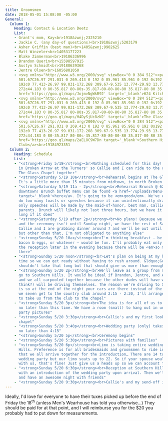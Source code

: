 ```yaml
---
title: Groomsmen
date: 2018-05-01 15:08:00 -05:00
General:
  Column 1:
    Heading: Contact & Location Deetz
    List:
    - Grant's mom, Kay<br>1918&zwnj;2325210
    - Jackie C. (any day-of questions)<br>1918&zwnj;5203179
    - Asher Griffin (best man)<br>1405&zwnj;9902625
    - Matt Winzeler<br>14053177223
    - Blake Zimmerman<br>19186336996
    - Brandon Querin<br>15598597915
    - Austyn Schmidt<br>19188639368
    - Jentre Olsen<br>16056801050
    - <svg xmlns="http://www.w3.org/2000/svg" viewBox="0 0 384 512"><path d="M172.268
      501.67C26.97 291.031 0 269.413 0 192 0 85.961 85.961 0 192 0s192 85.961 192
      192c0 77.413-26.97 99.031-172.268 309.67-9.535 13.774-29.93 13.773-39.464 0zM192
      272c44.183 0 80-35.817 80-80s-35.817-80-80-80-80 35.817-80 80 35.817 80 80 80z"/></svg><a
      href='https://goo.gl/maps/JojmvNgWkB92' target='_blank'>624 Kitchen</a><br>19187796333
    - <svg xmlns="http://www.w3.org/2000/svg" viewBox="0 0 384 512"><path d="M172.268
      501.67C26.97 291.031 0 269.413 0 192 0 85.961 85.961 0 192 0s192 85.961 192
      192c0 77.413-26.97 99.031-172.268 309.67-9.535 13.774-29.93 13.773-39.464 0zM192
      272c44.183 0 80-35.817 80-80s-35.817-80-80-80-80 35.817-80 80 35.817 80 80 80z"/></svg><a
      href='https://goo.gl/maps/H4DySjUc8zN2' target='_blank'>The Glass Chapel</a><br>19184550888
    - <svg xmlns="http://www.w3.org/2000/svg" viewBox="0 0 384 512"><path d="M172.268
      501.67C26.97 291.031 0 269.413 0 192 0 85.961 85.961 0 192 0s192 85.961 192
      192c0 77.413-26.97 99.031-172.268 309.67-9.535 13.774-29.93 13.773-39.464 0zM192
      272c44.183 0 80-35.817 80-80s-35.817-80-80-80-80 35.817-80 80 35.817 80 80 80z"/></svg><a
      href='https://goo.gl/maps/2aEL8C9W7Dn target='_blank'>Southern Hills Country
      Club</a><br>19184923351
  Column 2:
    Heading: Schedule
    List:
    - "<strong>Friday 5/18</strong><br>Nothing scheduled for this day! I'll be sleeping
      in Broken Arrow at the Turners' so Callie and I can ride to the rehearsal at
      The Glass Chapel together"
    - "<strong>Saturday 5/19 10a</strong><br>Rehearsal begins at The Glass Chapel.
      It's a little more than 15 minutes from midtown, in north Broken Arrow"
    - "<strong>Saturday 5/19 11a - 2p</strong><br>Rehearsal Brunch @ 624 Kitchen in
      downtown! Brunch buffet menu can be found <a href='/uploads/menu--buffet.jpg'
      target='_blank'>here</a>. It's going to be <em>good</em>. We've elected to not
      do too many toasts or speeches because it can unintentionally drag on, SO the
      only speeches will be made by the maid-of-honor, best man, Callie & I, and my
      parents. Brunch will likely not last three hours, but we have it reserved that
      long if it does"
    - "<strong>Saturday 5/19 after 2p</strong><br>No plans! Because we're doing brunch
      and the ceremony isn't until Sunday night, we have the rest of Saturday open.
      Callie and I are grabbing dinner around 7 and we'll be out until probably 10
      but other than that, I'm not obligated to anything else"
    - "<strong>Sunday 5/20 10a</strong><br>I'm thinking breakfast – be it donuts,
      bacon & eggs, or whatever – would be fun. I'll probably eat only breakfast until
      the reception later in the evening because there will be <em>so much</em> food
      there"
    - "<strong>Sunday 5/20 noon</strong><br>Let's plan on being at my house by this
      time so we can get ready without having to rush around. &ldquo;Getting ready&rdquo;
      shouldn't take that long but that should give us more than enough time…"
    - "<strong>Sunday 5/20 2p</strong><br>We'll leave as a group from my house and
      go to Southern Hills. It would be ideal if Brandon, Jentre, and Asher drove,
      and we all carpooled together because the other dudes will have wives who (I
      think?) will be driving themselves. The reason we're driving to Southern Hills
      is so at the end of the night your cars are there instead of the chapel. Once
      we seven get to the country club around 2:15 - 2:30, I'll arrange for someone
      to take us from the club to the chapel"
    - "<strong>Sunday 5/20 3p</strong><br>The idea is for all of us to be at the chapel
      no later than this time. We have a room (small) to hang out in until wedding
      party pictures"
    - "<strong>Sunday 5/20 3:30p</strong><br>Callie's and my first look outside the
      chapel"
    - "<strong>Sunday 5/20 3:40p</strong><br>Wedding party (only) takes pictures until
      no later than 4:15"
    - "<strong>Sunday 5/20 5p</strong><br>Ceremony begins"
    - "<strong>Sunday 5/20 5:30p</strong><br>Pictures with families"
    - "<strong>Sunday 5/20 6p</strong><br>Limo is taking entire wedding party to Southern
      Hills. Preference is for all bridesmaids and groomsmen to ride in the limo so
      that we all arrive together for the introduction… There are 14 total in the
      wedding party but our limo seats up to 22. So if your spouse would like to ride
      with us, that's fine! Just give us a heads up so we can account for them"
    - "<strong>Sunday 5/20 6:30p</strong><br>Reception at Southern Hills kicks off
      with an introduction of the wedding party upon arrival. Then we'll eat, twerk,
      and have an awesome night with friends"
    - "<strong>Sunday 5/20 9:30p</strong><br>Callie's and my send-off in the limo"
---
```


Ideally, I'd love for everyone to have their tuxes picked up before the end of Friday the 18<sup>th</sup> (unless Men's Wearhouse has told you otherwise…) They should be paid for at that point, and I will reimburse you for the $20 you probably had to put down for measurements.